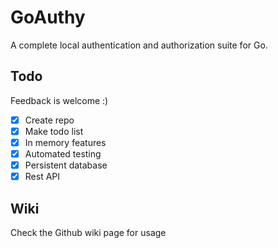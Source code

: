 # GoAuthy
A complete local authentication and authorization suite for Go.

## Todo
Feedback is welcome :)
- [x] Create repo
- [x] Make todo list
- [x] In memory features
- [x] Automated testing
- [x] Persistent database
- [x] Rest API

## Wiki
Check the Github wiki page for usage